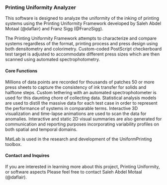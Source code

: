 ### Printing Uniformity Analyzer
This software is designed to analyze the uniformity of the inking of printing systems using the Printing Uniformity Framework developed by Saleh Abdel Motaal (@daflair) and Franz Sigg (@FranzSigg).

The Printing Uniformity Framework attempts to characterize and compare systems regardless of the format, printing process and press design using both densitometry and colorimetry. Custom-coded PostScript checkerboard test target is adjusted to accommodate different press sizes which are then scanned using automated spectrophotometry.

#### Core Functions

Millions of data points are recorded for thousands of patches 50 or more press sheets to capture the consistency of ink transfer for solids and halftone steps. Custom tethering with an automated spectrophotometer is used for this daunting chore of collecting data. Statistical analysis models are used to distill the massive data for each test case in order to represent the performance of systems in comparable terms. Interactive 3D visualization and time-lapse animations are used to scan the data for anomalies. Interactive and static 2D visual summaries are also generated for communication and reporting purposes incorporating variability profiles on both spatial and temporal domains.

MatLab is used in the research and development of the UniformPrinting toolbox.

#### Contact and Inquires

If you are interested in learning more about this project, Printing Uniformity, or software aspects Please feel free to contact Saleh Abdel Motaal (@daflair).
